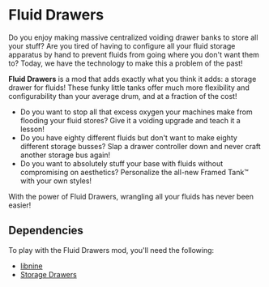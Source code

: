 # Fluid Drawers

Do you enjoy making massive centralized voiding drawer banks to store all your stuff?
Are you tired of having to configure all your fluid storage apparatus by hand to prevent fluids from going where you don't want them to?
Today, we have the technology to make this a problem of the past!

**Fluid Drawers** is a mod that adds exactly what you think it adds: a storage drawer for fluids!
These funky little tanks offer much more flexibility and configurability than your average drum, and at a fraction of the cost!

* Do you want to stop all that excess oxygen your machines make from flooding your fluid stores? Give it a voiding upgrade and teach it a lesson!
* Do you have eighty different fluids but don't want to make eighty different storage busses? Slap a drawer controller down and never craft another storage bus again!
* Do you want to absolutely stuff your base with fluids without compromising on aesthetics? Personalize the all-new Framed Tank™ with your own styles!

With the power of Fluid Drawers, wrangling all your fluids has never been easier!

## Dependencies

To play with the Fluid Drawers mod, you'll need the following:

* [libnine](https://github.com/phantamanta44/libnine)
* [Storage Drawers](https://github.com/jaquadro/StorageDrawers)
